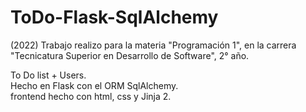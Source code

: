 # ToDo-Flask-SqlAlchemy

(2022) Trabajo realizo para la materia "Programación 1", en la carrera "Tecnicatura Superior en Desarrollo de Software", 2° año.

To Do list + Users.  
Hecho en Flask con el ORM SqlAlchemy.  
frontend hecho con html, css y Jinja 2.  
